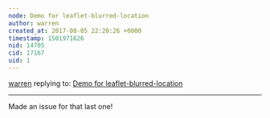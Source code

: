 ```yaml
---
node: Demo for leaflet-blurred-location
author: warren
created_at: 2017-08-05 22:20:26 +0000
timestamp: 1501971626
nid: 14705
cid: 17167
uid: 1
---
```




[warren](../profile/warren) replying to: [Demo for leaflet-blurred-location](../notes/mridulnagpal/08-02-2017/demo-for-leaflet-blurred-location)

----
Made an issue for that last one!